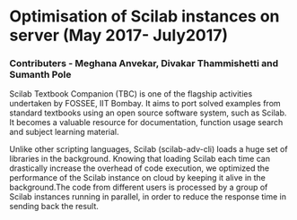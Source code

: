 # Optimisation of Scilab instances on server (May 2017- July2017)
### Contributers - Meghana Anvekar, Divakar Thammishetti and Sumanth Pole

Scilab Textbook Companion (TBC) is one of the flagship activities undertaken by FOSSEE, IIT Bombay. It
aims to port solved examples from standard textbooks using an open source software system, such
as Scilab. It becomes a valuable resource for documentation, function usage search and subject
learning material.

Unlike other scripting languages, Scilab (scilab-adv-cli) loads a huge set of libraries in the
background. Knowing that loading Scilab each time can drastically increase the overhead of code
execution, we optimized the performance of the Scilab instance on cloud by keeping it alive in
the background.The code from different users is processed by a group of Scilab instances running
in parallel, in order to reduce the response time in sending back the result.

